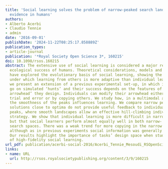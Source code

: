 ```yaml
---
title: 'Social learning solves the problem of narrow-peaked search landscapes: experimental
  evidence in humans'
authors:
- Alberto Acerbi
- Claudio Tennie
- admin
date: '2016-09-01'
publishDate: '2024-11-22T08:25:17.858889Z'
publication_types:
- article-journal
publication: '*Royal Society Open Science 3*, 160215'
doi: 10.1098/rsos.160215
abstract: The extensive use of social learning is considered a major reason for the
  ecological success of humans. Theoretical considerations, models and experiments
  have explored the evolutionary basis of social learning, showing the conditions
  under which learning from others is more adaptive than individual learning. Here
  we present an extension of a previous experimental set-up, in which individuals
  go on simulated ‘hunts’ and their success depends on the features of a ‘virtual
  arrowhead’ they design. Individuals can modify their arrowhead either by individual
  trial and error or by copying others. We study how, in a multimodal adaptive landscape,
  the smoothness of the peaks influences learning. We compare narrow peaks, in which
  solutions close to optima do not provide useful feedback to individuals, to wide
  peaks, where smooth landscapes allow an effective hill-climbing individual learning
  strategy. We show that individual learning is more difficult in narrow-peaked landscapes,
  but that social learners perform almost equally well in both narrow- and wide-peaked
  search spaces. There was a weak trend for more copying in the narrow than wide condition,
  although as in previous experiments social information was generally underutilized.
  Our results highlight the importance of tasks’ design space when studying the adaptiveness
  of high-fidelity social learning.
url_pdf: publication/acerbi-social-2016/Acerbi_Tennie_Mesoudi_RSOpenSci_2016.pdf
links:
- name: URL
  url: http://rsos.royalsocietypublishing.org/content/3/9/160215
---
```

